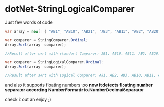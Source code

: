 # dotNet-StringLogicalComparer

Just few words of code
```csharp
var array = new[] { "AB1", "AB10", "AB21", "AB3", "AB11", "AB2", "AB20", "AB30", "AB31" };

var comparer = StringComparer.Ordinal;
Array.Sort(array, comparer);

//Result after sort with standart Comparer: AB1, AB10, AB11, AB2, AB20, AB21, AB3, AB30, AB31

var comparer = StringLogicalComparer.Ordinal;
Array.Sort(array, comparer);

//Result after sort with Logical Comparer: AB1, AB2, AB3, AB10, AB11, AB20, AB21, AB30, AB31
```

and also it supports floating numbers too
**now it detects floating number separator according NumberFormatInfo.NumberDecimalSeparator**

check it out an enjoy ;)
